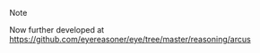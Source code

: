 > [!NOTE]  
> Now further developed at https://github.com/eyereasoner/eye/tree/master/reasoning/arcus
